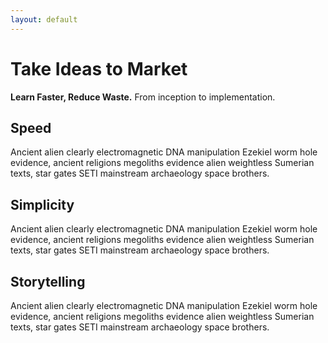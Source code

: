 ```yaml
---
layout: default
---
```

# Take Ideas to Market

**Learn Faster, Reduce Waste.** From inception to implementation.

## Speed

Ancient alien clearly electromagnetic DNA manipulation Ezekiel worm hole evidence, ancient religions megoliths evidence alien weightless Sumerian texts, star gates SETI mainstream archaeology space brothers.

## Simplicity

Ancient alien clearly electromagnetic DNA manipulation Ezekiel worm hole evidence, ancient religions megoliths evidence alien weightless Sumerian texts, star gates SETI mainstream archaeology space brothers.

## Storytelling

Ancient alien clearly electromagnetic DNA manipulation Ezekiel worm hole evidence, ancient religions megoliths evidence alien weightless Sumerian texts, star gates SETI mainstream archaeology space brothers.
